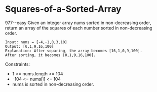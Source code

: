 # Squares-of-a-Sorted-Array
977--easy
Given an integer array nums sorted in non-decreasing order, return an array of the squares of each number sorted in non-decreasing order.

```
Input: nums = [-4,-1,0,3,10]
Output: [0,1,9,16,100]
Explanation: After squaring, the array becomes [16,1,0,9,100].
After sorting, it becomes [0,1,9,16,100].
```
Constraints:

* 1 <= nums.length <= 104
* -104 <= nums[i] <= 104
* nums is sorted in non-decreasing order.
